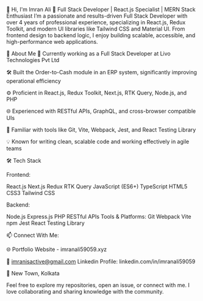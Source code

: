 👋 Hi, I'm Imran Ali
🚀 Full Stack Developer | React.js Specialist | MERN Stack Enthusiast
I’m a passionate and results-driven Full Stack Developer with over 4 years of professional experience, specializing in React.js, Redux Toolkit, and modern UI libraries like Tailwind CSS and Material UI. From frontend design to backend logic, I enjoy building scalable, accessible, and high-performance web applications.

💼 About Me
🔭 Currently working as a Full Stack Developer at Livo Technologies Pvt Ltd

🛠️ Built the Order-to-Cash module in an ERP system, significantly improving operational efficiency

⚙️ Proficient in React.js, Redux Toolkit, Next.js, RTK Query, Node.js, and PHP

🌐 Experienced with RESTful APIs, GraphQL, and cross-browser compatible UIs

🧰 Familiar with tools like Git, Vite, Webpack, Jest, and React Testing Library

💡 Known for writing clean, scalable code and working effectively in agile teams

🛠️ Tech Stack

Frontend:

React.js
Next.js
Redux
RTK Query
JavaScript (ES6+)
TypeScript
HTML5
CSS3
Tailwind CSS

Backend:

Node.js
Express.js
PHP
RESTful APIs
Tools & Platforms:
Git
Webpack
Vite
npm
Jest
React Testing Library



📫 Connect With Me:


🌐 Portfolio Website - imranali59059.xyz

📧 imranisactive@gmail.com
    Linkedin Profile: linkedin.com/in/imranali59059

🏡 New Town, Kolkata

Feel free to explore my repositories, open an issue, or connect with me. I love collaborating and sharing knowledge with the community.
